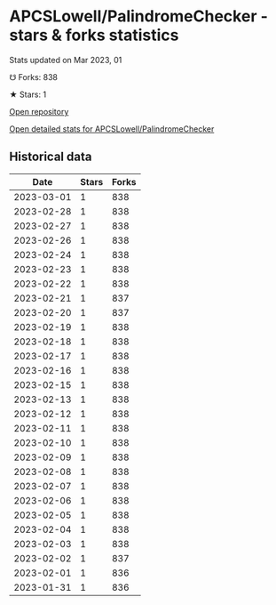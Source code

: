 # APCSLowell/PalindromeChecker - stars & forks statistics

Stats updated on Mar 2023, 01

☋ Forks: 838

★ Stars: 1

[Open repository](https://github.com/APCSLowell/PalindromeChecker)

[Open detailed stats for APCSLowell/PalindromeChecker](https://reviewgithub.com/rep/APCSLowell/PalindromeChecker)

## Historical data
| Date | Stars | Forks |
|------|-------|-------|
| 2023-03-01 | 1 | 838 | 
| 2023-02-28 | 1 | 838 | 
| 2023-02-27 | 1 | 838 | 
| 2023-02-26 | 1 | 838 | 
| 2023-02-24 | 1 | 838 | 
| 2023-02-23 | 1 | 838 | 
| 2023-02-22 | 1 | 838 | 
| 2023-02-21 | 1 | 837 | 
| 2023-02-20 | 1 | 837 | 
| 2023-02-19 | 1 | 838 | 
| 2023-02-18 | 1 | 838 | 
| 2023-02-17 | 1 | 838 | 
| 2023-02-16 | 1 | 838 | 
| 2023-02-15 | 1 | 838 | 
| 2023-02-13 | 1 | 838 | 
| 2023-02-12 | 1 | 838 | 
| 2023-02-11 | 1 | 838 | 
| 2023-02-10 | 1 | 838 | 
| 2023-02-09 | 1 | 838 | 
| 2023-02-08 | 1 | 838 | 
| 2023-02-07 | 1 | 838 | 
| 2023-02-06 | 1 | 838 | 
| 2023-02-05 | 1 | 838 | 
| 2023-02-04 | 1 | 838 | 
| 2023-02-03 | 1 | 838 | 
| 2023-02-02 | 1 | 837 | 
| 2023-02-01 | 1 | 836 | 
| 2023-01-31 | 1 | 836 | 

